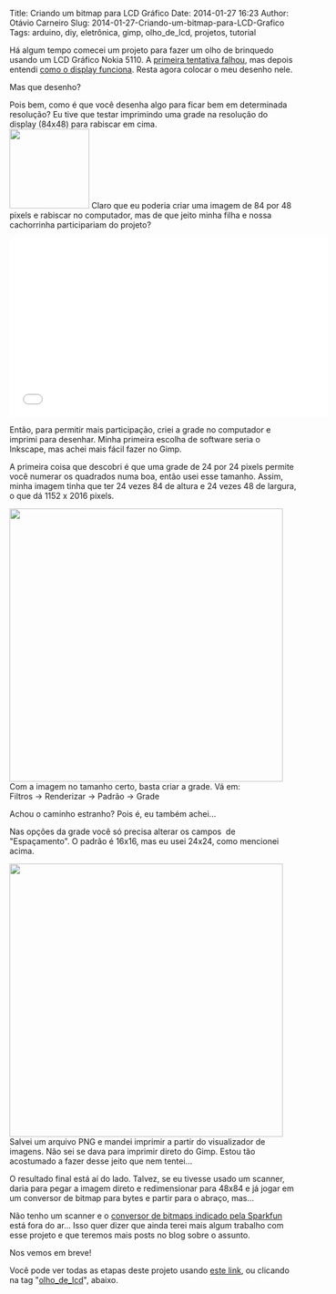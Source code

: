 Title: Criando um bitmap para LCD Gráfico
Date: 2014-01-27 16:23
Author: Otávio Carneiro
Slug: 2014-01-27-Criando-um-bitmap-para-LCD-Grafico
Tags: arduino, diy, eletrônica, gimp, olho_de_lcd, projetos, tutorial


Há algum tempo comecei um projeto para fazer um olho de brinquedo usando
um LCD Gráfico Nokia 5110. A [primeira tentativa 
falhou](http://carneiro.blog.br/um/2014-01-07-Olho-de-LCD-com-Arduino-e-Nokia-5110-fail.html), 
mas depois entendi [como o display
funciona](http://carneiro.blog.br/um/2014-01-16-LCD-Nokia-5110-com-Arduino-sucesso.html).
Resta agora colocar o meu desenho nele.

Mas que desenho?

Pois bem, como é que você desenha algo para ficar bem em determinada
resolução? Eu tive que testar imprimindo uma grade na resolução do
display (84x48) para rabiscar em cima.  
[<img src="{filename}/images/old/shihtzu.jpg" width="140">]({filename}/images/old/shihtzu.jpg)
Claro que eu poderia criar uma imagem de 84 por 48 pixels e rabiscar no
computador, mas de que jeito minha filha e nossa cachorrinha
participariam do projeto?

<div align="center">

<iframe allowfullscreen frameborder="0" height="315" src="//www.youtube.com/embed/4Qzy9h_f8uA" width="560"></iframe>

</div>

Então, para permitir mais participação, criei a grade no computador e
imprimi para desenhar. Minha primeira escolha de software seria o
Inkscape, mas achei mais fácil fazer no Gimp.

A primeira coisa que descobri é que uma grade de 24 por 24 pixels
permite você numerar os quadrados numa boa, então usei esse tamanho.
Assim, minha imagem tinha que ter 24 vezes 84 de altura e 24 vezes 48 de
largura, o que dá 1152 x 2016 pixels.

[<img src="{filename}/images/old/gimp_filtro.png" width="480">]({filename}/images/old/gimp_filtro.png)
Com
a imagem no tamanho certo, basta criar a grade. Vá em:  
Filtros -\> Renderizar -\> Padrão -\> Grade

Achou o caminho estranho? Pois é, eu também achei...

Nas opções da grade você só precisa alterar os campos  de "Espaçamento".
O padrão é 16x16, mas eu usei 24x24, como mencionei acima.

[<img src="{filename}/images/old/foto_olho_grid.jpg" width="480">]({filename}/images/old/foto_olho_grid.jpg)
Salvei
um arquivo PNG e mandei imprimir a partir do visualizador de imagens.
Não sei se dava para imprimir direto do Gimp. Estou tão acostumado a
fazer desse jeito que nem tentei...

O resultado final está aí do lado. Talvez, se eu tivesse usado um
scanner, daria para pegar a imagem direto e redimensionar para 48x84 e
já jogar em um conversor de bitmap para bytes e partir para o abraço,
mas...

Não tenho um scanner e o [conversor de bitmaps indicado pela
Sparkfun](https://learn.sparkfun.com/tutorials/graphic-lcd-hookup-guide/example-code-2-drawing-bitmaps)
está fora do ar... Isso quer dizer que ainda terei mais algum trabalho
com esse projeto e que teremos mais posts no blog sobre o assunto.

Nos vemos em breve!

Você pode ver todas as etapas deste projeto usando [este
link](http://carneiro.blog.br/um/tag/olho_de_lcd.html), ou
clicando na tag "[olho\_de\_lcd](http://carneiro.blog.br/um/tag/olho_de_lcd.html)",
abaixo.

